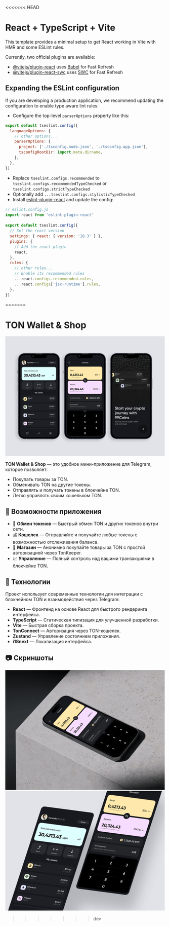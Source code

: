 <<<<<<< HEAD
# React + TypeScript + Vite

This template provides a minimal setup to get React working in Vite with HMR and some ESLint rules.

Currently, two official plugins are available:

- [@vitejs/plugin-react](https://github.com/vitejs/vite-plugin-react/blob/main/packages/plugin-react/README.md) uses [Babel](https://babeljs.io/) for Fast Refresh
- [@vitejs/plugin-react-swc](https://github.com/vitejs/vite-plugin-react-swc) uses [SWC](https://swc.rs/) for Fast Refresh

## Expanding the ESLint configuration

If you are developing a production application, we recommend updating the configuration to enable type aware lint rules:

- Configure the top-level `parserOptions` property like this:

```js
export default tseslint.config({
  languageOptions: {
    // other options...
    parserOptions: {
      project: ['./tsconfig.node.json', './tsconfig.app.json'],
      tsconfigRootDir: import.meta.dirname,
    },
  },
})
```

- Replace `tseslint.configs.recommended` to `tseslint.configs.recommendedTypeChecked` or `tseslint.configs.strictTypeChecked`
- Optionally add `...tseslint.configs.stylisticTypeChecked`
- Install [eslint-plugin-react](https://github.com/jsx-eslint/eslint-plugin-react) and update the config:

```js
// eslint.config.js
import react from 'eslint-plugin-react'

export default tseslint.config({
  // Set the react version
  settings: { react: { version: '18.3' } },
  plugins: {
    // Add the react plugin
    react,
  },
  rules: {
    // other rules...
    // Enable its recommended rules
    ...react.configs.recommended.rules,
    ...react.configs['jsx-runtime'].rules,
  },
})
```
=======
# TON Wallet & Shop

![cover-app](./cover.png)

**TON Wallet & Shop** — это удобное мини-приложение для Telegram, которое позволяет:

- Покупать товары за TON.
- Обменивать TON на другие токены.
- Отправлять и получать токены в блокчейне TON.
- Легко управлять своим кошельком TON.

## 📱 Возможности приложения

- 🔄 **Обмен токенов** — Быстрый обмен TON и других токенов внутри сети.
- 💰 **Кошелек** — Отправляйте и получайте любые токены с возможностью отслеживания баланса.
- 🛒 **Магазин** — Анонимно покупайте товары за TON с простой авторизацией через TonKeeper.
- 📈 **Управление** — Полный контроль над вашими транзакциями в блокчейне TON.

## 🚀 Технологии

Проект использует современные технологии для интеграции с блокчейном TON и взаимодействия через Telegram:

- **React** — Фронтенд на основе React для быстрого рендеринга интерфейса.
- **TypeScript** — Статическая типизация для улучшенной разработки.
- **Vite** — Быстрая сборка проекта.
- **TonConnect** — Авторизация через TON-кошелек.
- **Zustand** — Управление состоянием приложения.
- **i18next** — Локализация интерфейса.

## 📷 Скриншоты
![cover-one](./cover-three.png)
![cover-two](./cover-two.png)
>>>>>>> dev

